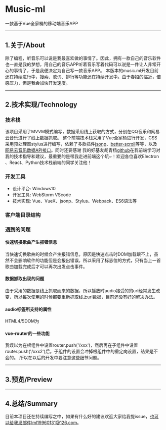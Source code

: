 # Music-ml

一款基于Vue全家桶的移动端音乐APP

***

## 1.关于/About

除了编程，听音乐可以说是我最喜欢做的事情了。因此，拥有一款自己的音乐软件也一直是我的梦想，用自己的音乐APP听着音乐写着代码可以说是一件让人非常开心的事情了，于是我便决定为自己写一款音乐APP。
本版本的music.ml开发目前还在持续进行中，搜索、歌词、排行等功能还在持续开发中。由于春招的临近，倍感压力，但是我会加快开发速度。

***

## 2.技术实现/Technology

### 技术栈
该项目采用了MVVM模式编写，数据采用线上获取的方式，分别在QQ音乐和网易云音乐进行了线上数据抓取。
整个前端技术栈采用了Vue全家桶进行开发，CSS采用预处理器stylus进行编写，依赖了多款插件[jsonp](https://github.com/webmodules/jsonp)、[better-scroll](https://github.com/ustbhuangyi/better-scroll)等等，以及[网易云音乐数据API接口](https://github.com/Binaryify/NeteaseCloudMusicApi)。同时还要感谢
我的好基友胡青杨[github](https://github.com/HuQingyang)在我前端学习对我的技术指导和建议，最重要的是带我走进前端这个坑~！欢迎各位喜欢Electron
、React、Python技术栈前端的同学关注他！

### 开发工具
* 设计平台: Windows10
* 开发工具: WebStorm VScode
* 技术实现: Vue、VueX、jsonp、Stylus、Webpack、ES6语法等

### 客户端目录结构

### 遇到的问题
#### 快速切换歌曲产生报错信息
当快速切换歌曲的时候会产生报错信息，原因是快速点击时DOM加载跟不上，虽然不会影响软件的功能但是会报出错误，所以采用了标志位的方式，只有当上一首歌曲加载完成后才可以再次出发点击事件。
#### 数据抓取出现的问题
由于采用的数据是线上抓取而来的数据，所以播放时audio接受的的url经常发生改变，所以每次使用的时候都要重新抓取线上url数据，目前还没有好的解决办法。
#### audio标签所支持的属性
HTML4/5DOM为<audio>和<video>元素提供了方法、属性和事件。如：load()重新加载音频/视频元素；play()开始播放音频/视频；pause()
暂停当前播放的音频/视频；timeupdate当目前的播放位置已更改时触发等。在该项目中都有用到，所以有重新对H5进行了系统性的学习，同时timeupdate获取的是时间戳
要对获取的数据进行处理。
#### vue-router的一些功能
我误以为在根组件中设置router.push('/xxx')，然后再在子组件中设置router.push('/xxx2')后，子组件的设置会冲掉根组件中的重定向设置，结果是不会的。
所以在以后的开发中要注意这些细节问题。
***

## 3.预览/Preview

***

## 4.总结/Summary
目前本项目还在持续编写之中，如果有什么好的建议欢迎大家给我提issue，也可以给我发邮件lml19960131@126.com。


